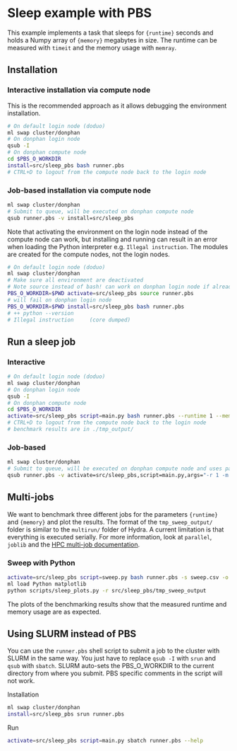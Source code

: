 # Sleep example with PBS

This example implements a task that sleeps for `{runtime}` seconds and holds a Numpy array of `{memory}` megabytes in size. The runtime can be measured with `timeit` and the memory usage with `memray`.

## Installation

### Interactive installation via compute node

This is the recommended approach as it allows debugging the environment installation.

```bash
# On default login node (doduo)
ml swap cluster/donphan
# On donphan login node
qsub -I
# On donphan compute node
cd $PBS_O_WORKDIR
install=src/sleep_pbs bash runner.pbs
# CTRL+D to logout from the compute node back to the login node
```

### Job-based installation via compute node

```bash
ml swap cluster/donphan
# Submit to queue, will be executed on donphan compute node
qsub runner.pbs -v install=src/sleep_pbs 
```

Note that activating the environment on the login node instead of the compute node can work, but installing and running can result in an error when loading the Python interpreter e.g. `Illegal instruction`. The modules are created for the compute nodes, not the login nodes. 
```bash
# On default login node (doduo)
ml swap cluster/donphan
# Make sure all environment are deactivated
# Note source instead of bash! can work on donphan login node if already installed
PBS_O_WORKDIR=$PWD activate=src/sleep_pbs source runner.pbs
# will fail on donphan login node
PBS_O_WORKDIR=$PWD install=src/sleep_pbs bash runner.pbs
# ++ python --version
# Illegal instruction     (core dumped)
```

## Run a sleep job

### Interactive

```bash
# On default login node (doduo)
ml swap cluster/donphan
# On donphan login node
qsub -I
# On donphan compute node
cd $PBS_O_WORKDIR
activate=src/sleep_pbs script=main.py bash runner.pbs --runtime 1 --memory 1 --output_dir tmp_output
# CTRL+D to logout from the compute node back to the login node
# benchmark results are in ./tmp_output/
```

### Job-based

```bash
ml swap cluster/donphan
# Submit to queue, will be executed on donphan compute node and uses parameter shorthand
qsub runner.pbs -v activate=src/sleep_pbs,script=main.py,args="-r 1 -m 1 -o tmp_output"
```

## Multi-jobs

We want to benchmark three different jobs for the parameters `{runtime}` and `{memory}` and plot the results. 
The format of the `tmp_sweep_output/` folder is similar to the `multirun/` folder of Hydra. A current limitation is that everything is executed serially. For more information, look at `parallel`, `joblib` and the [HPC multi-job documentation](https://docs.hpc.ugent.be/macOS/multi_job_submission/).

### Sweep with Python

```bash
activate=src/sleep_pbs script=sweep.py bash runner.pbs -s sweep.csv -o tmp_sweep_output
ml load Python matplotlib
python scripts/sleep_plots.py -r src/sleep_pbs/tmp_sweep_output
```

The plots of the benchmarking results show that the measured runtime and memory usage are as expected.

## Using SLURM instead of PBS

You can use the `runner.pbs` shell script to submit a job to the cluster with SLURM in the same way. You just have to replace `qsub -I` with `srun` and `qsub` with `sbatch`. SLURM auto-sets the PBS_O_WORKDIR to the current directory from where you submit. PBS specific comments in the script will not work.

Installation
```bash
ml swap cluster/donphan
install=src/sleep_pbs srun runner.pbs
```

Run 
```bash
activate=src/sleep_pbs script=main.py sbatch runner.pbs --help
```
